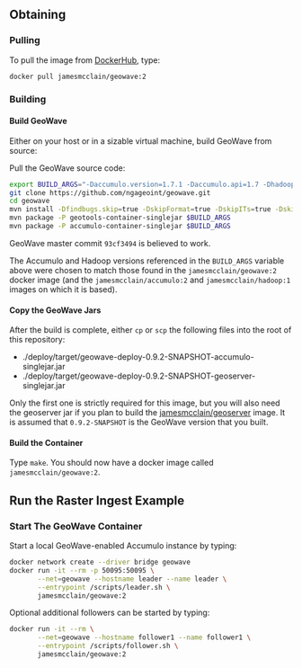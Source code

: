 ## Obtaining  ##

### Pulling ###

To pull the image from [DockerHub](https://hub.docker.com/r/jamesmcclain/geowave/), type:

```bash
docker pull jamesmcclain/geowave:2
```

### Building ###

#### Build GeoWave ####

Either on your host or in a sizable virtual machine, build GeoWave from source:

Pull the GeoWave source code:
```bash
export BUILD_ARGS="-Daccumulo.version=1.7.1 -Daccumulo.api=1.7 -Dhadoop.version=2.7.2 -Dgeotools.version=14.2 -Dgeoserver.version=2.8.3"
git clone https://github.com/ngageoint/geowave.git
cd geowave
mvn install -Dfindbugs.skip=true -DskipFormat=true -DskipITs=true -DskipTests=true $BUILD_ARGS
mvn package -P geotools-container-singlejar $BUILD_ARGS
mvn package -P accumulo-container-singlejar $BUILD_ARGS
```

GeoWave master commit `93cf3494` is believed to work.

The Accumulo and Hadoop versions referenced in the `BUILD_ARGS` variable above were chosen to match those found in the
`jamesmcclain/geowave:2` docker image
(and the `jamesmcclain/accumulo:2` and `jamesmcclain/hadoop:1` images on which it is based).

#### Copy the GeoWave Jars ####

After the build is complete, either `cp` or `scp` the following files into the root of this repository:
   * ./deploy/target/geowave-deploy-0.9.2-SNAPSHOT-accumulo-singlejar.jar
   * ./deploy/target/geowave-deploy-0.9.2-SNAPSHOT-geoserver-singlejar.jar

Only the first one is strictly required for this image,
but you will also need the geoserver jar if you plan to build the [jamesmcclain/geoserver](https://github.com/jamesmcclain/GeoServerDocker) image.
It is assumed that `0.9.2-SNAPSHOT` is the GeoWave version that you built.

#### Build the Container ####

Type `make`.  You should now have a docker image called `jamesmcclain/geowave:2`.

## Run the Raster Ingest Example ##

### Start The GeoWave Container ###

Start a local GeoWave-enabled Accumulo instance by typing:

```bash
docker network create --driver bridge geowave
docker run -it --rm -p 50095:50095 \
       --net=geowave --hostname leader --name leader \
       --entrypoint /scripts/leader.sh \
       jamesmcclain/geowave:2
```

Optional additional followers can be started by typing:

```bash
docker run -it --rm \
       --net=geowave --hostname follower1 --name follower1 \
       --entrypoint /scripts/follower.sh \
       jamesmcclain/geowave:2
```

